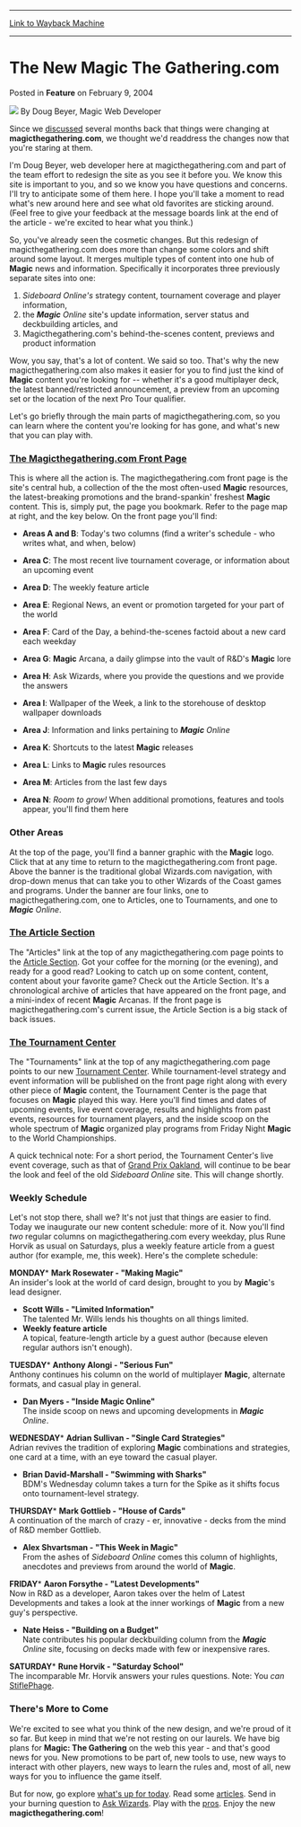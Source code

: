 
---
[Link to Wayback Machine](https://web.archive.org/web/20210429030712/https://magic.wizards.com/en/articles/archive/feature/new-magic-gatheringcom-2004-02-09)

[_metadata_:author]:- "Doug Beyer"
[_metadata_:description]:- "Since we discussed several months back that things were changing at magicthegathering.com, we thought we'd readdress the changes now that you're staring at them. I'm Doug Beyer, web developer here at magicthegathering.com and part of the team effort to redesign the site as you see it before you. We know this site is important to you, and so we know you have questions and"
[_metadata_:generator]:- "Drupal 7 (http://drupal.org)"
[_metadata_:publish_date]:- "2004-02-09"
[_metadata_:title]:- "The New Magic The Gathering.com"
[_metadata_:wayback_capture_timestamp]:- "2021-04-29 03:07:12+00:00"
[_metadata_:wayback_raw_url]:- "https://web.archive.org/web/20210429030712id_/https://magic.wizards.com/en/articles/archive/feature/new-magic-gatheringcom-2004-02-09"
[_metadata_:wayback_url]:- "https://magic.wizards.com/en/articles/archive/feature/new-magic-gatheringcom-2004-02-09"
---


The New Magic The Gathering.com
===============================



 Posted in **Feature**
 on February 9, 2004 






![](https://media.magic.wizards.com/styles/auth_small/public/generic-avatar-150_298.png)
By Doug Beyer, Magic Web Developer











Since we [discussed](/en/articles/archive/future-magicthegatheringcom-2003-10-08) several months back that things were changing at **magicthegathering.com**, we thought we'd readdress the changes now that you're staring at them. 

I'm Doug Beyer, web developer here at magicthegathering.com and part of the team effort to redesign the site as you see it before you. We know this site is important to you, and so we know you have questions and concerns. I'll try to anticipate some of them here. I hope you'll take a moment to read what's new around here and see what old favorites are sticking around. (Feel free to give your feedback at the message boards link at the end of the article - we're excited to hear what you think.) 

So, you've already seen the cosmetic changes. But this redesign of magicthegathering.com does more than change some colors and shift around some layout. It merges multiple types of content into one hub of **Magic** news and information. Specifically it incorporates three previously separate sites into one: 

1. *Sideboard Online's* strategy content, tournament coverage and player information,
2. the ***Magic** Online* site's update information, server status and deckbuilding articles, and
3. Magicthegathering.com's behind-the-scenes content, previews and product information

Wow, you say, that's a lot of content. We said so too. That's why the new magicthegathering.com also makes it easier for you to find just the kind of **Magic** content you're looking for -- whether it's a good multiplayer deck, the latest banned/restricted announcement, a preview from an upcoming set or the location of the next Pro Tour qualifier.

Let's go briefly through the main parts of magicthegathering.com, so you can learn where the content you're looking for has gone, and what's new that you can play with.

### [The Magicthegathering.com Front Page](/en/events/coverage/pro-tour%E2%80%93amsterdam-standard-qualifier-season-top-8-decklists)

This is where all the action is. The magicthegathering.com front page is the site's central hub, a collection of the the most often-used **Magic** resources, the latest-breaking promotions and the brand-spankin' freshest **Magic** content. This is, simply put, the page you bookmark. Refer to the page map at right, and the key below. On the front page you'll find:

* **Areas A and B**: Today's two columns (find a writer's schedule - who writes what, and when, below)
* **Area C**: The most recent live tournament coverage, or information about an upcoming event
* **Area D**: The weekly feature article
* **Area E**: Regional News, an event or promotion targeted for your part of the world
* **Area F**: Card of the Day, a behind-the-scenes factoid about a new card each weekday
* **Area G**: **Magic** Arcana, a daily glimpse into the vault of R&D's **Magic** lore
* **Area H**: Ask Wizards, where you provide the questions and we provide the answers
* **Area I**: Wallpaper of the Week, a link to the storehouse of desktop wallpaper downloads
* **Area J**: Information and links pertaining to ***Magic** Online*
* **Area K**: Shortcuts to the latest **Magic** releases
* **Area L**: Links to **Magic** rules resources



* **Area M**: Articles from the last few days
* **Area N**: *Room to grow!* When additional promotions, features and tools appear, you'll find them here

### Other Areas

At the top of the page, you'll find a banner graphic with the **Magic** logo. Click that at any time to return to the magicthegathering.com front page. Above the banner is the traditional global Wizards.com navigation, with drop-down menus that can take you to other Wizards of the Coast games and programs. Under the banner are four links, one to magicthegathering.com, one to Articles, one to Tournaments, and one to ***Magic** Online*.

### [The Article Section](/en/articles/archive/magicthegatheringcom-archives-2004-01-13)

The "Articles" link at the top of any magicthegathering.com page points to the [Article Section](/en/articles/archive/magicthegatheringcom-archives-2004-01-13). Got your coffee for the morning (or the evening), and ready for a good read? Looking to catch up on some content, content, content about your favorite game? Check out the Article Section. It's a chronological archive of articles that have appeared on the front page, and a mini-index of recent **Magic** Arcanas. If the front page is magicthegathering.com's current issue, the Article Section is a big stack of back issues.

### [The Tournament Center](http://archive.wizards.com/Magic/Magazine/Article.aspx?x=mtgcom/tournamentcenter)

The "Tournaments" link at the top of any magicthegathering.com page points to our new [Tournament Center](http://archive.wizards.com/Magic/Magazine/Article.aspx?x=mtgcom/tournamentcenter). While tournament-level strategy and event information will be published on the front page right along with every other piece of **Magic** content, the Tournament Center is the page that focuses on **Magic** played this way. Here you'll find times and dates of upcoming events, live event coverage, results and highlights from past events, resources for tournament players, and the inside scoop on the whole spectrum of **Magic** organized play programs from Friday Night **Magic** to the World Championships. 

A quick technical note: For a short period, the Tournament Center's live event coverage, such as that of [Grand Prix Oakland](http://archive.wizards.com/Magic/Magazine/Article.aspx?x=sideboard/events/gpoak04), will continue to be bear the look and feel of the old *Sideboard Online* site. This will change shortly. 

### Weekly Schedule

Let's not stop there, shall we? It's not just that things are easier to find. Today we inaugurate our new content schedule: more of it. Now you'll find *two* regular columns on magicthegathering.com every weekday, plus Rune Horvik as usual on Saturdays, plus a weekly feature article from a guest author (for example, me, this week). Here's the complete schedule:

**MONDAY*** **Mark Rosewater - "Making Magic"**  
 An insider's look at the world of card design, brought to you by **Magic**'s lead designer.
* **Scott Wills - "Limited Information"**  
 The talented Mr. Wills lends his thoughts on all things limited.
* **Weekly feature article**  
 A topical, feature-length article by a guest author (because eleven regular authors isn't enough).

**TUESDAY*** **Anthony Alongi - "Serious Fun"**  
 Anthony continues his column on the world of multiplayer **Magic**, alternate formats, and casual play in general.
* **Dan Myers - "Inside Magic Online"**  
 The inside scoop on news and upcoming developments in ***Magic** Online*.

**WEDNESDAY*** **Adrian Sullivan - "Single Card Strategies"**  
 Adrian revives the tradition of exploring **Magic** combinations and strategies, one card at a time, with an eye toward the casual player.
* **Brian David-Marshall - "Swimming with Sharks"**  
 BDM's Wednesday column takes a turn for the Spike as it shifts focus onto tournament-level strategy.

**THURSDAY*** **Mark Gottlieb - "House of Cards"**  
 A continuation of the march of crazy - er, innovative - decks from the mind of R&D member Gottlieb.
* **Alex Shvartsman - "This Week in Magic"**  
 From the ashes of *Sideboard Online* comes this column of highlights, anecdotes and previews from around the world of **Magic**.

**FRIDAY*** **Aaron Forsythe - "Latest Developments"**  
 Now in R&D as a developer, Aaron takes over the helm of Latest Developments and takes a look at the inner workings of **Magic** from a new guy's perspective.
* **Nate Heiss - "Building on a Budget"**  
 Nate contributes his popular deckbuilding column from the ***Magic** Online* site, focusing on decks made with few or inexpensive rares.

**SATURDAY*** **Rune Horvik - "Saturday School"**  
The incomparable Mr. Horvik answers your rules questions. Note: You *can* 
[Stifle](http://gatherer.wizards.com/Pages/Card/Details.aspx?name=Stifle)[Phage](http://gatherer.wizards.com/Pages/Card/Details.aspx?name=Phage).

### There's More to Come

We're excited to see what you think of the new design, and we're proud of it so far. But keep in mind that we're not resting on our laurels. We have big plans for **Magic: The Gathering** on the web this year - and that's good news for you. New promotions to be part of, new tools to use, new ways to interact with other players, new ways to learn the rules and, most of all, new ways for you to influence the game itself.

But for now, go explore [what's up for today](/en/events/coverage/pro-tour%E2%80%93amsterdam-standard-qualifier-season-top-8-decklists). Read some [articles](/en/articles/archive/magicthegatheringcom-archives-2004-01-13). Send in your burning question to [Ask Wizards](mailto:ask@wizards.com). Play with the [pros](http://archive.wizards.com/Magic/Magazine/Article.aspx?x=mtgcom/tournamentcenter). Enjoy the new **magicthegathering.com**! 







